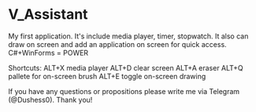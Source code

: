 # V_Assistant
My first application. It's include media player, timer, stopwatch. It also can draw on screen and add an application on screen for quick access. C#+WinForms = POWER



Shortcuts:
ALT+X media player
ALT+D clear screen
ALT+A eraser
ALT+Q pallete for on-screen brush
ALT+E toggle on-screen drawing




If you have any questions or propositions please write me via Telegram (@Dushess0).
Thank you!
